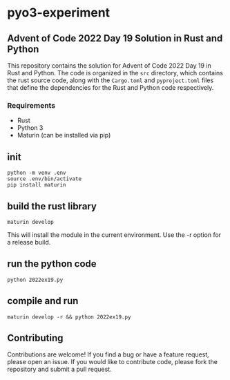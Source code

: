 # pyo3-experiment

## Advent of Code 2022 Day 19 Solution in Rust and Python

This repository contains the solution for Advent of Code 2022 Day 19 in Rust and Python. The code is organized in the `src` directory, which contains the rust source code, along with the `Cargo.toml` and `pyproject.toml` files that define the dependencies for the Rust and Python code respectively.

### Requirements

* Rust
* Python 3
* Maturin (can be installed via pip)

## init

```
python -m venv .env   
source .env/bin/activate
pip install maturin
```

## build the rust library

```
maturin develop 
```

This will install the module in the current environment. Use the -r option for a release build.

## run the python code

```
python 2022ex19.py
```

## compile and run

```
maturin develop -r && python 2022ex19.py
```

## Contributing

Contributions are welcome! If you find a bug or have a feature request, please open an issue. If you would like to contribute code, please fork the repository and submit a pull request.